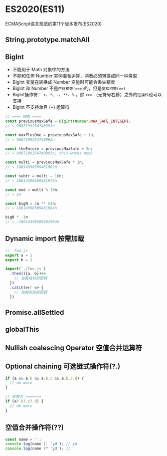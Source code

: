 # ES2020(ES11)

ECMAScript语言规范的第11个版本发布(ES2020)



## String.prototype.matchAll



## BigInt

- 不能用于 Math 对象中的方法
- 不能和任何 Number 实例混合运算，两者必须转换成同一种类型
- BigInt 变量在转换成 Number 变量时可能会丢失精度
- BigInt 和 Number 不是`严格相等(===)`的，但是`宽松相等(==)`
- BigInt操作符： `+`、`*`、`-`、`**`、`%` 。除 `>>>` （无符号右移）之外的`位操作`也可以支持
- BigInt 不支持单目 (+) 运算符

```js
// ==== MDN ==== 
const previousMaxSafe = BigInt(Number.MAX_SAFE_INTEGER);
// ↪ 9007199254740991n

const maxPlusOne = previousMaxSafe + 1n;
// ↪ 9007199254740992n

const theFuture = previousMaxSafe + 2n;
// ↪ 9007199254740993n, this works now!

const multi = previousMaxSafe * 2n;
// ↪ 18014398509481982n

const subtr = multi – 10n;
// ↪ 18014398509481972n

const mod = multi % 10n;
// ↪ 2n

const bigN = 2n ** 54n;
// ↪ 18014398509481984n

bigN * -1n
// ↪ –18014398509481984n
```





## Dynamic import 按需加载

```js
//  foo.js
export a = 1
export b = 2
```

```js
import(`./foo.js`) 
  .then(({a, b})=> 
    // 加载成功的回调
  })
  .catch(err => {
    // 加载失败的回调
  })
```

## Promise.allSettled

## globalThis


## Nullish coalescing Operator 空值合并运算符


## Optional chaining 可选链式操作符(?.)

```js
if (a && a.b && a.b.c && a.b.c.d) {
  // do more
}

// 变换为 ======> 
if (a?.b?.c?.d) {
  // do more
}
```

## 空值合并操作符(??)

```js
const name = '';
console.log(name || 'yd'); // yd
console.log(name ?? 'yd'); // ''
```